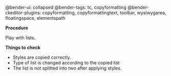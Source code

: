 @bender-ui: collapsed
@bender-tags: tc, copyformatting
@bender-ckeditor-plugins: copyformatting, copyformattingtext, toolbar, wysiwygarea, floatingspace, elementspath

**Procedure**

Play with lists.

**Things to check**

* Styles are copied correctly.
* Type of list is changed according to the copied list
* The list is not splitted into two after applying styles.

